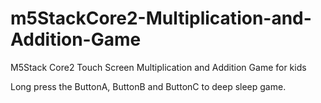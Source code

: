 # m5StackCore2-Multiplication-and-Addition-Game
M5Stack Core2 Touch Screen Multiplication and Addition Game for kids

Long press the ButtonA, ButtonB and ButtonC to deep sleep game. 
